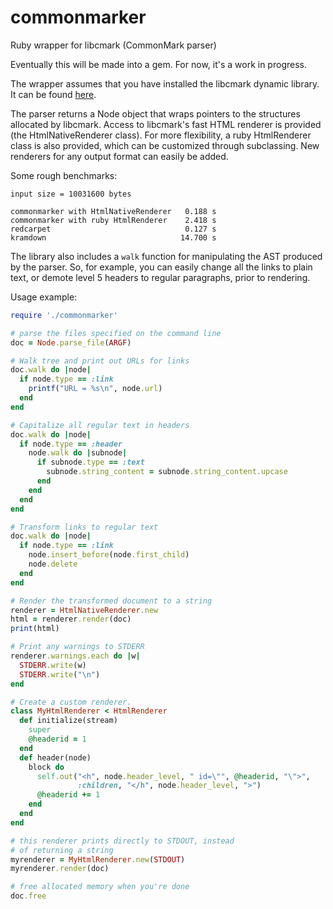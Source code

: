 commonmarker
============

Ruby wrapper for libcmark (CommonMark parser)

Eventually this will be made into a gem.  For now, it's a work in
progress.

The wrapper assumes that you have installed the libcmark dynamic
library.  It can be found [here](http://github.com/jgm/CommonMark/).

The parser returns a Node object that wraps pointers to the
structures allocated by libcmark.  Access to libcmark's fast
HTML renderer is provided (the HtmlNativeRenderer class). For
more flexibility, a ruby HtmlRenderer class is also provided,
which can be customized through subclassing.  New renderers for
any output format can easily be added.

Some rough benchmarks:

```
input size = 10031600 bytes

commonmarker with HtmlNativeRenderer   0.188 s
commonmarker with ruby HtmlRenderer    2.418 s
redcarpet                              0.127 s
kramdown                              14.700 s
```

The library also includes a `walk` function for
manipulating the AST produced by the parser.  So, for example,
you can easily change all the links to plain text, or demote
level 5 headers to regular paragraphs, prior to rendering.

Usage example:

``` ruby
require './commonmarker'

# parse the files specified on the command line
doc = Node.parse_file(ARGF)

# Walk tree and print out URLs for links
doc.walk do |node|
  if node.type == :link
    printf("URL = %s\n", node.url)
  end
end

# Capitalize all regular text in headers
doc.walk do |node|
  if node.type == :header
    node.walk do |subnode|
      if subnode.type == :text
        subnode.string_content = subnode.string_content.upcase
      end
    end
  end
end

# Transform links to regular text
doc.walk do |node|
  if node.type == :link
    node.insert_before(node.first_child)
    node.delete
  end
end

# Render the transformed document to a string
renderer = HtmlNativeRenderer.new
html = renderer.render(doc)
print(html)

# Print any warnings to STDERR
renderer.warnings.each do |w|
  STDERR.write(w)
  STDERR.write("\n")
end

# Create a custom renderer.
class MyHtmlRenderer < HtmlRenderer
  def initialize(stream)
    super
    @headerid = 1
  end
  def header(node)
    block do
      self.out("<h", node.header_level, " id=\"", @headerid, "\">",
               :children, "</h", node.header_level, ">")
      @headerid += 1
    end
  end
end

# this renderer prints directly to STDOUT, instead
# of returning a string
myrenderer = MyHtmlRenderer.new(STDOUT)
myrenderer.render(doc)

# free allocated memory when you're done
doc.free
```
